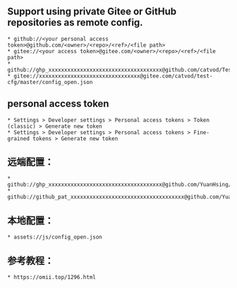 ## Support using private Gitee or GitHub repositories as remote config.
    * github://<your personal access token>@github.com/<owner>/<repo>/<ref>/<file path>
    * gitee://<your access token>@gitee.com/<owner>/<repo>/<ref>/<file path>
    * github://ghp_xxxxxxxxxxxxxxxxxxxxxxxxxxxxxxxxxxxx@github.com/catvod/TestCfg/main/config_open.json
    * gitee://xxxxxxxxxxxxxxxxxxxxxxxxxxxxxxxx@gitee.com/catvod/test-cfg/master/config_open.json


## personal access token
    * Settings > Developer settings > Personal access tokens > Token (classic) > Generate new token
    * Settings > Developer settings > Personal access tokens > Fine-grained tokens > Generate new token


## 远端配置：
    * github://ghp_xxxxxxxxxxxxxxxxxxxxxxxxxxxxxxxxxxxx@github.com/YuanHsing/CatVodOpen/main/js/config_open2.json
    * github://github_pat_xxxxxxxxxxxxxxxxxxxxxxxxxxxxxxxxxxxx@github.com/YuanHsing/CatVodOpen/main/js/config_open2.json


## 本地配置：
    * assets://js/config_open.json

## 参考教程：
    * https://omii.top/1296.html